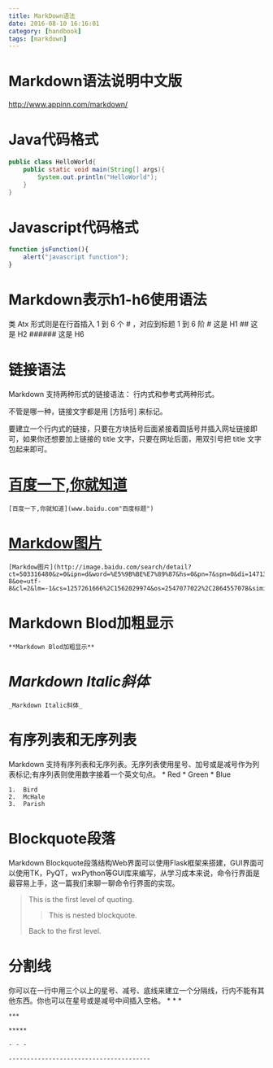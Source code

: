 ```yaml
---
title: MarkDown语法
date: 2016-08-10 16:16:01
category: [handbook]
tags: [markdown]
---
```

# Markdown语法说明中文版
http://www.appinn.com/markdown/

<!--more-->

#	Java代码格式
```java
public class HelloWorld{
    public static void main(String[] args){
        System.out.println("HelloWorld");
    }
}
```

#	Javascript代码格式
```javascript
function jsFunction(){
	alert("javascript function");
}
```

# Markdown表示h1-h6使用语法
类 Atx 形式则是在行首插入 1 到 6 个 # ，对应到标题 1 到 6 阶
	# 这是 H1
	## 这是 H2
	###### 这是 H6

# 链接语法
Markdown 支持两种形式的链接语法： 行内式和参考式两种形式。

不管是哪一种，链接文字都是用 [方括号] 来标记。

要建立一个行内式的链接，只要在方块括号后面紧接着圆括号并插入网址链接即可，如果你还想要加上链接的 title 文字，只要在网址后面，用双引号把 title 文字包起来即可。

#	[百度一下,你就知道](www.baidu.com) 
	[百度一下,你就知道](www.baidu.com"百度标题")

#	[Markdow图片](http://image.baidu.com/search/detail?ct=503316480&z=0&ipn=d&word=%E5%9B%BE%E7%89%87&hs=0&pn=7&spn=0&di=147138333760&pi=&rn=1&tn=baiduimagedetail&ie=utf-8&oe=utf-8&cl=2&lm=-1&cs=1257261666%2C1562029974&os=2547077022%2C2864557078&simid=4212753602%2C624021646&adpicid=0&ln=30&fr=ala&fm=&sme=&cg=&bdtype=0&oriquery=&objurl=http%3A%2F%2Fpic3.nipic.com%2F20090709%2F2893198_075124038_2.jpg&fromurl=ippr_z2C%24qAzdH3FAzdH3Fooo_z%26e3Bgtrtv_z%26e3Bv54AzdH3Ffi5oAzdH3FnAzdH3F0nAzdH3F8klvkdw8vvvbw8bu_z%26e3Bip4s&gsm=0)

	[Markdow图片](http://image.baidu.com/search/detail?ct=503316480&z=0&ipn=d&word=%E5%9B%BE%E7%89%87&hs=0&pn=7&spn=0&di=147138333760&pi=&rn=1&tn=baiduimagedetail&ie=utf-8&oe=utf-8&cl=2&lm=-1&cs=1257261666%2C1562029974&os=2547077022%2C2864557078&simid=4212753602%2C624021646&adpicid=0&ln=30&fr=ala&fm=&sme=&cg=&bdtype=0&oriquery=&objurl=http%3A%2F%2Fpic3.nipic.com%2F20090709%2F2893198_075124038_2.jpg&fromurl=ippr_z2C%24qAzdH3FAzdH3Fooo_z%26e3Bgtrtv_z%26e3Bv54AzdH3Ffi5oAzdH3FnAzdH3F0nAzdH3F8klvkdw8vvvbw8bu_z%26e3Bip4s&gsm=0)

#	**Markdown Blod加粗显示**
	**Markdown Blod加粗显示**

# _Markdown Italic斜体_
	_Markdown Italic斜体_

#	有序列表和无序列表
Markdown 支持有序列表和无序列表。无序列表使用星号、加号或是减号作为列表标记;有序列表则使用数字接着一个英文句点。
	*	Red
	*   Green
	*   Blue

	1.  Bird
	2.  McHale
	3.  Parish

#	Blockquote段落
Markdown Blockquote段落结构Web界面可以使用Flask框架来搭建，GUI界面可以使用TK，PyQT，wxPython等GUI库来编写，从学习成本来说，命令行界面是最容易上手，这一篇我们来聊一聊命令行界面的实现。
> This is the first level of quoting.
>
> > This is nested blockquote.
>
> Back to the first level.


#	分割线
你可以在一行中用三个以上的星号、减号、底线来建立一个分隔线，行内不能有其他东西。你也可以在星号或是减号中间插入空格。
	* * *

	***

	*****

	- - -

	---------------------------------------


